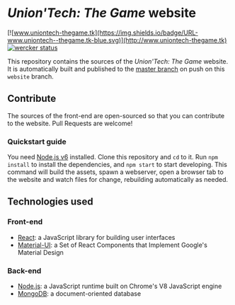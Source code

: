 *Union'Tech: The Game* website
============================

[![www.uniontech-thegame.tk](https://img.shields.io/badge/URL-www.uniontech--thegame.tk-blue.svg)](http://www.uniontech-thegame.tk) [![wercker status](https://app.wercker.com/status/c2cb2dd64b5c4c44dd013dcc92da34c8/ss/website "wercker status")](https://app.wercker.com/project/byKey/c2cb2dd64b5c4c44dd013dcc92da34c8)

This repository contains the sources of the *Union'Tech: The Game* website. It is automatically built and published to the  [master branch](https://github.com/uniontech-thegame/uniontech-thegame.github.io/tree/master) on push on this `website` branch.

## Contribute

The sources of the front-end are open-sourced so that you can contribute to the website. Pull Requests are welcome!

### Quickstart guide

You need [Node.js v6](https://nodejs.org/) installed. Clone this repository and `cd` to it. Run `npm install` to install the dependencies, and `npm start` to start developing. This command will build the assets, spawn a webserver, open a browser tab to the website and watch files for change, rebuilding automatically as needed.

## Technologies used

### Front-end

* [React](https://facebook.github.io/react/): a JavaScript library for building user interfaces
* [Material-UI](http://www.material-ui.com/): a Set of React Components that Implement Google's Material Design

### Back-end

* [Node.js](https://nodejs.org/): a JavaScript runtime built on Chrome's V8 JavaScript engine
* [MongoDB](https://www.mongodb.com/): a document-oriented database
